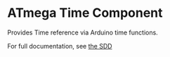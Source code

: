# ATmega Time Component

Provides Time reference via Arduino time functions.

For full documentation, see [the SDD](docs/sdd.md)
